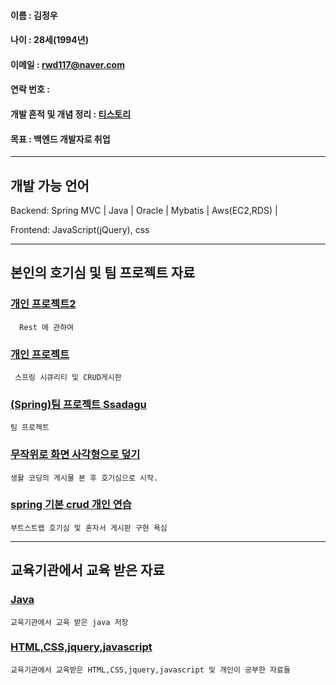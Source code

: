 #### 이름 : 김정우
#### 나이 : 28세(1994년)
#### 이메일 : rwd117@naver.com
#### 연락 번호 : 
#### 개발 흔적 및 개념 정리 : [티스토리](https://coie117.tistory.com/)
#### 목표 : 백엔드 개발자로 취업

----------------------
## 개발 가능 언어

Backend: Spring MVC | Java | Oracle | Mybatis | Aws(EC2,RDS) | 

Frontend: JavaScript(jQuery), css

----------------------

## 본인의 호기심 및 팀 프로젝트 자료

### [개인 프로젝트2](https://github.com/rwd117/Rest)
        
      Rest 에 관하여

### [개인 프로젝트](https://github.com/rwd117/Toy-Project)
        
     스프링 시큐리티 및 CRUD게시판

### [(Spring)팀 프로젝트 Ssadagu](https://github.com/rwd117/teamproject/tree/master/)

    팀 프로젝트

### [무작위로 화면 사각형으로 덮기](https://github.com/rwd117/quar)
    
    생활 코딩의 게시물 본 후 호기심으로 시작.

### [spring 기본 crud 개인 연습](https://github.com/rwd117/testboard/)

    부트스트랩 호기심 및 혼자서 게시판 구현 욕심

    
----------------------

## 교육기관에서 교육 받은 자료

### [Java](https://github.com/rwd117/Hello20.08.10)
    
    교육기관에서 교육 받은 java 저장


### [HTML,CSS,jquery,javascript](https://github.com/rwd117/rwd117.github.io)
    
    교육기관에서 교육받은 HTML,CSS,jquery,javascript 및 개인이 공부한 자료들

